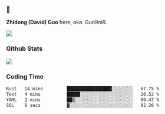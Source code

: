 ### 👋 

**Zhidong (David) Guo** here, aka. Gun9niR.

![](https://komarev.com/ghpvc/?username=Gun9niR&label=Total+Views)

### Github Stats

<img src="https://github-readme-stats.vercel.app/api?username=Gun9niR&count_private=true&show_icons=true&theme=vue-dark&hide_title=true">

### Coding Time

<!--START_SECTION:waka-->

```txt
Rust   14 mins         █████████████████░░░░░░░░   67.75 %
Text   4 mins          █████░░░░░░░░░░░░░░░░░░░░   20.52 %
YAML   2 mins          ██▒░░░░░░░░░░░░░░░░░░░░░░   09.47 %
SQL    0 secs          ▓░░░░░░░░░░░░░░░░░░░░░░░░   02.26 %
```

<!--END_SECTION:waka-->

